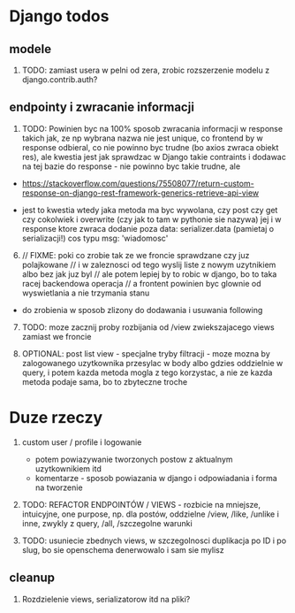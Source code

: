 # Django todos
## modele
1. TODO: zamiast usera w pelni od zera, zrobic rozszerzenie modelu z django.contrib.auth?

## endpointy i zwracanie informacji
1. TODO: Powinien byc na 100% sposob zwracania informacji w response takich jak, ze np wybrana nazwa nie jest unique, co frontend by w response odbieral, co nie powinno byc trudne (bo axios zwraca obiekt res), ale kwestia jest jak sprawdzac w Django takie contraints i dodawac na tej bazie do response - nie powinno byc takie trudne, ale

- https://stackoverflow.com/questions/75508077/return-custom-response-on-django-rest-framework-generics-retrieve-api-view

- jest to kwestia wtedy jaka metoda ma byc wywolana, czy post czy get czy cokolwiek i overwrite (czy jak to tam w pythonie sie nazywa) jej i w response ktore zwraca dodanie poza data: serializer.data (pamietaj o serializacji!) cos typu msg: 'wiadomosc'


6. // FIXME: poki co zrobie tak ze we froncie sprawdzane czy juz polajkowane
// i w zaleznosci od tego wyslij liste z nowym uzytnikiem albo bez jak juz byl
// ale potem lepiej by to robic w django, bo to taka racej backendowa operacja
// a frontent powinien byc glownie od wyswietlania a nie trzymania stanu
- do zrobienia w sposob zlizony do dodawania i usuwania following

7. TODO: moze zacznij proby rozbijania od /view zwiekszajacego views zamiast we froncie


9. OPTIONAL: post list view - specjalne tryby filtracji - moze mozna by zalogowanego uzytkownika przesylac w body albo gdzies oddzielnie w query, i potem kazda metoda mogla z tego korzystac, a nie ze kazda metoda podaje sama, bo to zbyteczne troche


# Duze rzeczy
1. custom user / profile i logowanie
    - potem powiazywanie tworzonych postow z aktualnym uzytkownikiem itd
    - komentarze - sposob powiazania w django i odpowiadania i forma na tworzenie

3. TODO: REFACTOR ENDPOINTÓW / VIEWS - rozbicie na mniejsze, intuicyjne, one purpose, np. dla postów, oddzielne /view, /like, /unlike i inne, zwykly z query, /all, /szczegolne warunki

4. TODO: usuniecie zbednych views, w szczegolnosci duplikacja po ID i po slug, bo sie openschema denerwowalo i sam sie mylisz


## cleanup
1. Rozdzielenie views, serializatorow itd na pliki?